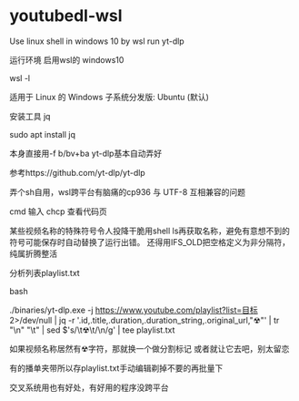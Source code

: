 # youtubedl-wsl
Use linux shell in windows 10  by wsl run yt-dlp

运行环境 启用wsl的 windows10

wsl -l

适用于 Linux 的 Windows 子系统分发版:
Ubuntu (默认)

安装工具 jq

sudo apt install jq

本身直接用-f b/bv+ba yt-dlp基本自动弄好

参考https://github.com/yt-dlp/yt-dlp

弄个sh自用，wsl跨平台有脑痛的cp936 与 UTF-8 互相兼容的问题

cmd 输入 chcp 查看代码页

某些视频名称的特殊符号令人投降干脆用shell ls再获取名称，避免有意想不到的符号可能保存时自动替换了运行出错。
还得用IFS_OLD把空格定义为非分隔符，纯属折腾整活

分析列表playlist.txt

bash

./binaries/yt-dlp.exe -j https://www.youtube.com/playlist?list=目标 2>/dev/null | jq -r '.id,.title,.duration,.duration_string,.original_url,"☢"' | tr "\n" "\t" | sed $'s/\\t☢\\t/\\n/g' | tee playlist.txt

如果视频名称居然有☢字符，那就换一个做分割标记 或者就让它去吧，别太留恋

有的播单夹带所以存playlist.txt手动编辑剃掉不要的再批量下

交叉系统用也有好处，有好用的程序没跨平台
